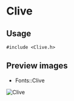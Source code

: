 Clive
==========

Usage
------

    #include <Clive.h>

Preview images
--------------
* Fonts::Clive 

![Clive](https://raw.githubusercontent.com/Cariad/Clive/master/Preview/Clive.png)

